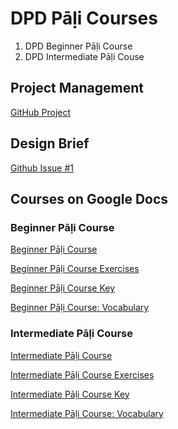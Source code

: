 # DPD Pāḷi Courses

1. DPD Beginner Pāḷi Course
2. DPD Intermediate Pāḷi Couse

## Project Management
[GitHub Project](https://github.com/orgs/digitalpalidictionary/projects/2)

## Design Brief
[Github Issue #1](https://github.com/digitalpalidictionary/dpd-pali-courses/issues/1)

## Courses on Google Docs

### Beginner Pāḷi Course
[Beginner Pāḷi Course](https://docs.google.com/document/d/1FOKjmABrz6reeFDBWwpjDq1_J3m83-bd1TMXPcgEHmY/)

[Beginner Pāḷi Course Exercises](https://docs.google.com/document/d/1jqKL8Nlghi1T2m9y0BAN17yk2Na-34fFan1tMI4mrGw/)

[Beginner Pāḷi Course Key](https://docs.google.com/document/d/1AX4wqoVokRfTfr89EKxHPC1Yb80HKa2sqxX4q-nofso/)

[Beginner Pāḷi Course: Vocabulary](https://sasanarakkha.github.io/study-tools/pali-class/vocab/vocab_bpc.html)

### Intermediate Pāḷi Course

[Intermediate Pāḷi Course](https://docs.google.com/document/d/1qsYPFOifOUN2HIbFCH7kaglJyI2CVd9MH9A6Kt9rSxg/)

[Intermediate Pāḷi Course Exercises](https://docs.google.com/document/d/15x3PRqzW5VRuFQSJ-oOvKOZ2y1tNIgwYdhDWd-plHRI/)

[Intermediate Pāḷi Course Key](https://docs.google.com/document/d/1AXSKpmYYuiinQYTBJ133rMZJc53qbZSLr_7UE-syofg/)

[Intermediate Pāḷi Course: Vocabulary](https://sasanarakkha.github.io/study-tools/pali-class/vocab/vocab_ipc.html)
